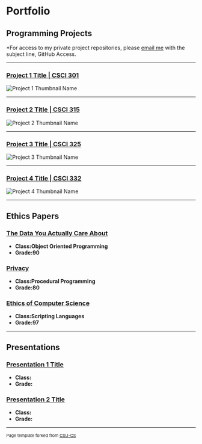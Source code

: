 Portfolio
=========

Programming Projects
--------------------

*For access to my private project repositories, please [email me](mailto:example@csustudent.net?subject=GitHub%20Access) with the subject line, GitHub Access.

---
### [Project 1 Title | CSCI 301](project1)

![Project 1 Thumbnail Name](images/dummy_thumbnail.jpg)

---
### [Project 2 Title | CSCI 315](project1)

![Project 2 Thumbnail Name](images/dummy_thumbnail.jpg)

---
### [Project 3 Title | CSCI 325](project1)

![Project 3 Thumbnail Name](images/dummy_thumbnail.jpg)

---
### [Project 4 Title | CSCI 332](project1)

![Project 4 Thumbnail Name](images/dummy_thumbnail.jpg)

---

Ethics Papers
-------------

### [The Data You Actually Care About](/pdf/ObjectOrientedEthics.pdf)

-   **Class:Object Oriented Programming**  
-   **Grade:90**

### [Privacy](/pdf/PrivacyEthics.pdf)

-   **Class:Procedural Programming** 
-   **Grade:80**

### [Ethics of Computer Science](/pdf/ScriptingEthics.pdf)

-   **Class:Scripting Languages** 
-   **Grade:97**

---

Presentations
-------------

### [Presentation 1 Title](/pdf/sample_presentation.pdf)

- **Class:** 
- **Grade:**


### [Presentation 2 Title](/pdf/sample_presentation.pdf)

- **Class:** 
- **Grade:**

---

<p style="font-size:11px">Page template forked from <a href="https://github.com/csu-cs/csci-portfolio">CSU-CS</a></p>
<!-- Remove above link if you don't want to attributive -->
